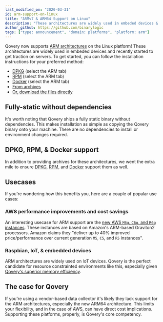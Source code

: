```yaml
---
last_modified_on: "2020-03-31"
id: arm-support-on-linux
title: "ARMv7 & ARM64 Support on Linux"
description: "These architectures are widely used in embeded devices & servers"
author_github: https://github.com/binarylogic
tags: ["type: announcement", "domain: platforms", "platform: arm"]
---
```


Qovery now supports [ARM architectures][urls.arm] on the Linux platform! These
architectures are widely used in embeded devices and recently started to get
traction on servers. To get started, you can follow the installation
instructions for your preferred method:

* [DPKG][docs.package-managers.dpkg] (select the ARM tab)
* [RPM][docs.package-managers.rpm] (select the ARM tab)
* [Docker][docs.platforms.docker] (select the ARM tab)
* [From archives][docs.manual.from-archives]
* [Or, download the files directly][pages.releases]

<!--truncate-->

## Fully-static without dependencies

It's worth noting that Qovery ships a fully static binary without dependencies.
This makes installation as simple as copying the Qovery binary onto
your machine. There are no dependencies to install or environment changes
required.

## DPKG, RPM, & Docker support

In addition to providing archives for these architectures, we went the extra
mile to ensure [DPKG][docs.package-managers.dpkg],
[RPM][docs.package-managers.rpm], and [Docker][docs.platforms.docker] support
them as well.

## Usecases

If you're wondering how this benefits you, here are a couple of popular use
cases:

### AWS performance improvements and cost savings

An interesting usecase for ARM support are the [new AWS `M6g`, `C6g`, and `R6g`
instances][urls.aws_arm_g2_announcement]. These instances are based on Amazon's
ARM-based Graviton2 processors. Amazon claims they "deliver up to 40% improved
price/performance over current generation `M5`, `C5`, and `R5` instances".

### Raspbian, IoT, & embedded devices

ARM architectures are widely used on IoT devices. Qovery is the perfect
candidate for resource constrainted environments like this, especially given
[Qovery's superior memory efficiency][pages.index#performance].

## The case for Qovery

If you're using a vendor-based data collector it's likely they lack support
for the ARM architectures, especially the new ARM64 architecture. This limits
your flexibility, and in the case of AWS, can have direct cost implications.
Supporting these platforms, properly, is Qovery's core competency.


[docs.manual.from-archives]: /docs/setup/installation/manual/from-archives/
[docs.package-managers.dpkg]: /docs/setup/installation/package-managers/dpkg/
[docs.package-managers.rpm]: /docs/setup/installation/package-managers/rpm/
[docs.platforms.docker]: /docs/setup/installation/platforms/docker/
[pages.index#performance]: /#performance
[pages.releases]: /releases/
[urls.arm]: https://en.wikipedia.org/wiki/ARM_architecture
[urls.aws_arm_g2_announcement]: https://aws.amazon.com/about-aws/whats-new/2019/12/announcing-new-amazon-ec2-m6g-c6g-and-r6g-instances-powered-by-next-generation-arm-based-aws-graviton2-processors/
